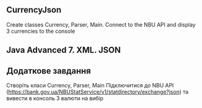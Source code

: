 ## CurrencyJson
Create classes Currency, Parser, Main. Connect to the NBU API and display 3 currencies to the console
## Java Advanced 7. XML. JSON
## Додаткове завдання
Створіть класи Currency, Parser, Main
Підключитися до NBU API (https://bank.gov.ua/NBUStatService/v1/statdirectory/exchange?json) та вивести в консоль 3 валюти на вибір
